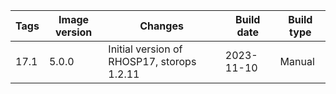 | Tags | Image version | Changes | Build date | Build type |
| ---- | ------------- | ------- | ---------- | ---------- |
| 17.1     | 5.0.0 | Initial version of RHOSP17, storops 1.2.11 | 2023-11-10 | Manual |
